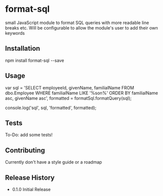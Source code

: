 # format-sql
small JavaScript module to format SQL queries with more readable line breaks etc. Will be configurable to allow the module's user to add their own keywords

## Installation

  npm install format-sql --save

## Usage

  var sql = 'SELECT employeeId, givenName, familialName FROM dbo.Employee WHERE familialName LIKE '%son%' ORDER BY familialName asc, givenName asc',
      formatted = formatSql.formatQuery(sql);
     
  console.log('sql', sql, 'formatted', formatted);

## Tests

  To-Do: add some tests!
  
## Contributing

  Currently don't have a style guide or a roadmap
  
## Release History

* 0.1.0 Initial Release